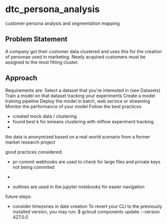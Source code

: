 # dtc_persona_analysis
customer persona analysis and segmentation mapping

<!--
![Bunny](./images/bunny.png)
-->

## Problem Statement  
A company got their customer data clustered and uses this for the creation of personae used in marketing.
Newly acquired customers must be assigned to the most fitting cluster.

## Approach
Requirements are:
Select a dataset that you're interested in (see Datasets)
Train a model on that dataset tracking your experiments
Create a model training pipeline
Deploy the model in batch, web service or streaming
Monitor the performance of your model
Follow the best practices

- created mock data / clustering
- found best k for kmeans clustering with mlflow experiment tracking
- 

the data is anonymized based on a real-world scenario from a former market research project


good practices considered:
- pr-commit webhooks are used to check for large files and private keys not being commited
- 

- outlines are used in the jupyter notebooks for easier navigation


future steps:
- consider timezones in date creation
To revert your CLI to the previously installed version, you may run:
$ gcloud components update --version 427.0.0